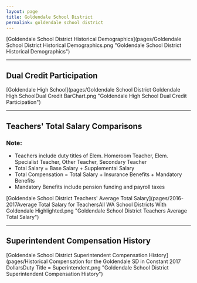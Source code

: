 ```yaml
---
layout: page
title: Goldendale School District
permalink: goldendale school district
---
```



[Goldendale School District Historical Demographics](pages/Goldendale School District Historical Demographics.png "Goldendale School District Historical Demographics")

___

## Dual Credit Participation

[Goldendale High School](pages/Goldendale School District Goldendale High SchoolDual Credit BarChart.png "Goldendale High School Dual Credit Participation")


___

## Teachers' Total Salary Comparisons
### Note:
- Teachers include duty titles of Elem. Homeroom Teacher, Elem. Specialist Teacher, Other Teacher, Secondary Teacher
- Total Salary = Base Salary + Supplemental Salary
- Total Compensation = Total Salary + Insurance Benefits + Mandatory Benefits
- Mandatory Benefits include pension funding and payroll taxes

[Goldendale School District Teachers' Average Total Salary](pages/2016-2017Average Total Salary for TeachersAll WA School Districts With Goldendale Highlighted.png "Goldendale School District Teachers Average Total Salary")


___

## Superintendent Compensation History

[Goldendale School District Superintendent Compensation History](pages/Historical Compensation for the Goldendale SD in Constant 2017 DollarsDuty Title = Superintendent.png "Goldendale School District Superintendent Compensation History")

